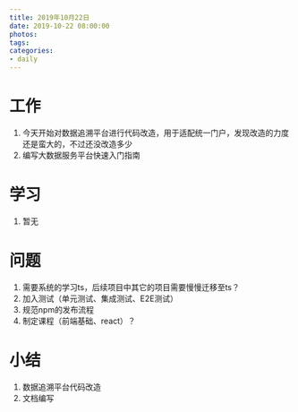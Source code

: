 ```yaml
---
title: 2019年10月22日
date: 2019-10-22 08:00:00
photos:
tags: 
categories:
- daily
---
```


# 工作

1. 今天开始对数据追溯平台进行代码改造，用于适配统一门户，发现改造的力度还是蛮大的，不过还没改造多少
2. 编写大数据服务平台快速入门指南

# 学习

1. 暂无

# 问题

1. 需要系统的学习ts，后续项目中其它的项目需要慢慢迁移至ts？
2. 加入测试（单元测试、集成测试、E2E测试）
3. 规范npm的发布流程
4. 制定课程（前端基础、react）？

# 小结

1. 数据追溯平台代码改造
2. 文档编写